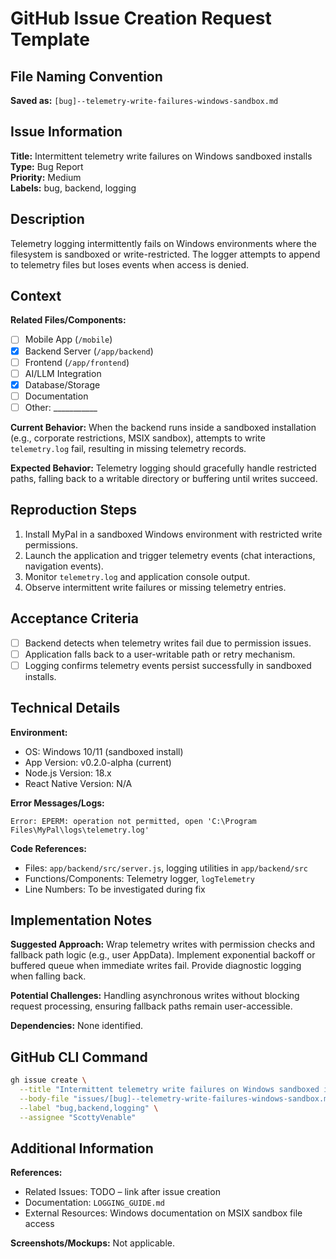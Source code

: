 # GitHub Issue Creation Request Template

## File Naming Convention
**Saved as:** `[bug]--telemetry-write-failures-windows-sandbox.md`

## Issue Information
**Title:** Intermittent telemetry write failures on Windows sandboxed installs  
**Type:** Bug Report  
**Priority:** Medium  
**Labels:** bug, backend, logging

## Description
Telemetry logging intermittently fails on Windows environments where the filesystem is sandboxed or write-restricted. The logger attempts to append to telemetry files but loses events when access is denied.

## Context
**Related Files/Components:**
- [ ] Mobile App (`/mobile`)
- [x] Backend Server (`/app/backend`)
- [ ] Frontend (`/app/frontend`)
- [ ] AI/LLM Integration
- [x] Database/Storage
- [ ] Documentation
- [ ] Other: ___________

**Current Behavior:**
When the backend runs inside a sandboxed installation (e.g., corporate restrictions, MSIX sandbox), attempts to write `telemetry.log` fail, resulting in missing telemetry records.

**Expected Behavior:**
Telemetry logging should gracefully handle restricted paths, falling back to a writable directory or buffering until writes succeed.

## Reproduction Steps
1. Install MyPal in a sandboxed Windows environment with restricted write permissions.
2. Launch the application and trigger telemetry events (chat interactions, navigation events).
3. Monitor `telemetry.log` and application console output.
4. Observe intermittent write failures or missing telemetry entries.

## Acceptance Criteria
- [ ] Backend detects when telemetry writes fail due to permission issues.
- [ ] Application falls back to a user-writable path or retry mechanism.
- [ ] Logging confirms telemetry events persist successfully in sandboxed installs.

## Technical Details
**Environment:**
- OS: Windows 10/11 (sandboxed install)
- App Version: v0.2.0-alpha (current)
- Node.js Version: 18.x
- React Native Version: N/A

**Error Messages/Logs:**
```
Error: EPERM: operation not permitted, open 'C:\Program Files\MyPal\logs\telemetry.log'
```

**Code References:**
- Files: `app/backend/src/server.js`, logging utilities in `app/backend/src`
- Functions/Components: Telemetry logger, `logTelemetry`
- Line Numbers: To be investigated during fix

## Implementation Notes
**Suggested Approach:**
Wrap telemetry writes with permission checks and fallback path logic (e.g., user AppData). Implement exponential backoff or buffered queue when immediate writes fail. Provide diagnostic logging when falling back.

**Potential Challenges:**
Handling asynchronous writes without blocking request processing, ensuring fallback paths remain user-accessible.

**Dependencies:**
None identified.

## GitHub CLI Command
```bash
gh issue create \
  --title "Intermittent telemetry write failures on Windows sandboxed installs" \
  --body-file "issues/[bug]--telemetry-write-failures-windows-sandbox.md" \
  --label "bug,backend,logging" \
  --assignee "ScottyVenable"
```

## Additional Information
**References:**
- Related Issues: TODO – link after issue creation
- Documentation: `LOGGING_GUIDE.md`
- External Resources: Windows documentation on MSIX sandbox file access

**Screenshots/Mockups:**
Not applicable.
